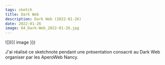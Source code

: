 ```yaml
---
tags: sketch
title: Dark Web
description: Dark Web (2022-01-26)
date: 2022-01-26
image: 64_Dark-Web_2022-01-26.jpg
---
```


![]({{ image }}) 

<p>
    J'ai réalisé ce sketchnote pendant une présentation consacré au Dark Web organiser par les AperoWeb Nancy.
</p>